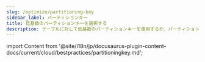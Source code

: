 ```yaml
---
slug: /optimize/partitioning-key
sidebar_label: パーティションキー
title: 低基数のパーティションキーを選択する
description: テーブルに対して低基数のパーティションキーを使用するか、パーティションキーを使用しないことを検討してください。
---
```


import Content from '@site/i18n/jp/docusaurus-plugin-content-docs/current/cloud/bestpractices/partitioningkey.md';

<Content />
